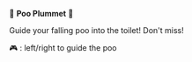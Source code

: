 💩 **Poo Plummet** 💩

Guide your falling poo into the toilet! Don't miss!

🎮 : left/right to guide the poo
